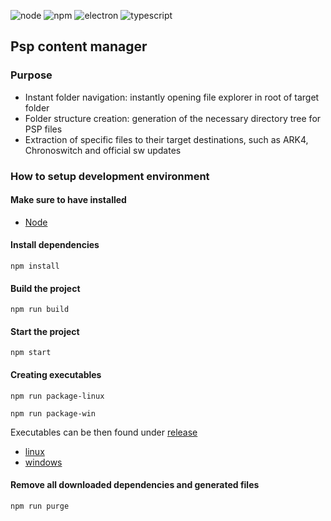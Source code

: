 ![node](https://img.shields.io/badge/Node-green)
![npm](https://img.shields.io/badge/npm-red)
![electron](https://img.shields.io/badge/Electron%20-purple)
![typescript](https://img.shields.io/badge/Typescript%20-blue)

## Psp content manager

### Purpose

- Instant folder navigation: instantly opening file explorer in root of target folder
- Folder structure creation: generation of the necessary directory tree for PSP files
- Extraction of specific files to their target destinations, such as ARK4, Chronoswitch and official sw updates

### How to setup development environment

#### Make sure to have installed

* [Node](https://nodejs.org/en)

#### Install dependencies

```` 
npm install
````

#### Build the project

````
npm run build
````

#### Start the project

````
npm start
````

#### Creating executables

````
npm run package-linux
````

````
npm run package-win
````

Executables can be then found under [release](release)

- [linux](release/linux)
- [windows](release/win)

#### Remove all downloaded dependencies and generated files

````
npm run purge
````